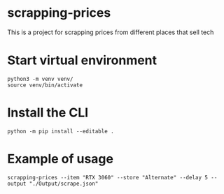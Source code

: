 # scrapping-prices
This is a project for scrapping prices from different places that sell tech
# Start virtual environment
```
python3 -m venv venv/
source venv/bin/activate
```
# Install the CLI
```
python -m pip install --editable .
```
# Example of usage
```
scrapping-prices --item "RTX 3060" --store "Alternate" --delay 5 --output "./Output/scrape.json"
```